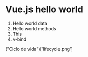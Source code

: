 # Vue.js hello world

1. Hello world data
2. Hello world methods 
3. This
4. v-bind

("Ciclo de vida")['lifecycle.png']